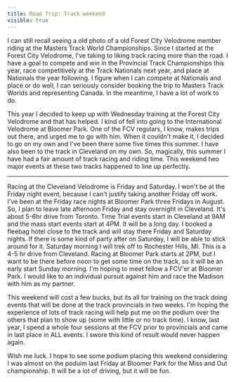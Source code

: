 ---title: Road Trip: Track weekendvisible: true---<p style="text-align: left;">
  I can still recall seeing a old photo of a old Forest City Velodrome member riding at the Masters Track World Championships. Since I started at the Forest City Velodrome, I've taking to liking track racing more than the road. I have a goal to compete and win in the Provincial Track Championships this year, race competitively at the Track Nationals next year, and place at Nationals the year following. I figure when I can compete at Nationals and place or do well, I can seriously consider booking the trip to Masters Track Worlds and representing Canada. In the meantime, I have a lot of work to do.
</p>

<p style="text-align: left;">
  This year I decided to keep up with Wednesday training at the Forest City Velodrome and that has helped. I kind of fell into going to the International Velodrome at Bloomer Park. One of the FCV regulars, I know, makes trips out there, and urged me to go with him. When it couldn't make it, I decided to go on my own and I've been there some five times this summer. I have also been to the track in Cleveland on my own. So, magically, this summer I have had a fair amount of track racing and riding time. This weekend two major events at these two tracks happened to line up perfectly.
</p>

<p style="text-align: left;">
  <hr id="system-readmore" />
  Racing at the Cleveland Velodrome is Friday and Saturday. I won't be at the Friday night event, because I can't justify taking another Friday off work. I've been at the Friday race nights at Bloomer Park three Fridays in August. So, I plan to leave late afternoon Friday and stay overnight in Cleveland. It's about 5-6hr drive from Toronto. Time Trial events start in Cleveland at 9AM and the mass start events start at 4PM. It will be a long day. I booked a fleebag hotel close to the track and will stay there Friday and Saturday nights. If there is some kind of party after on Saturday, I will be able to stick around for it. Saturday morning I will trek off to Rochester Hills, MI. This is a 4-5 hr drive from Cleveland. Racing at Bloomer Park starts at 2PM, but I want to be there before noon to get some time on the track, so it will be an early start Sunday morning. I'm hoping to meet fellow a FCV'er at Bloomer Park. I would like to an individual pursuit against him and race the Madison with him as my partner.
</p>

<p style="text-align: left;">
  This weekend will cost a few bucks, but its all for training on the track doing events that will be done at the track provincials in two weeks. I'm hoping the experience of lots of track racing will help put me on the podium over the others that plan to show up (some with little or no track time). I know, last year, I spend a whole four sessions at the FCV prior to provincials and came in last place in ALL events. I swore this kind of result would never happen again.
</p>

<p style="text-align: left;">
  Wish me luck. I hope to see some podium placing this weekend considering I was almost on the poduim last Friday at Bloomer Park for the Miss and Out championship. It will be a lot of driving, but it will be fun.
</p>

<p style="text-align: left;">
  &nbsp;
</p>